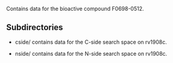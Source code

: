 Contains data for the bioactive compound F0698-0512.

## Subdirectories

- cside/ contains data for the C-side search space on rv1908c.

- nside/ contains data for the N-side search space on rv1908c.

